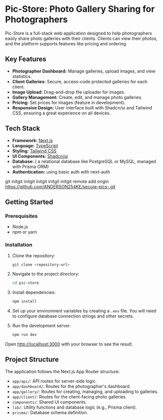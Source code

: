 # Pic-Store: Photo Gallery Sharing for Photographers

Pic-Store is a full-stack web application designed to help photographers easily share photo galleries with their clients. Clients can view their photos, and the platform supports features like pricing and ordering.

## Key Features

*   **Photographer Dashboard:** Manage galleries, upload images, and view statistics.
*   **Client Galleries:** Secure, access-code protected galleries for each client.
*   **Image Upload:** Drag-and-drop file uploader for images.
*   **Gallery Management:** Create, edit, and manage photo galleries.
*   **Pricing:** Set prices for images (feature in development).
*   **Responsive Design:** User interface built with Shadcn/ui and Tailwind CSS, ensuring a great experience on all devices.

## Tech Stack

*   **Framework:** [Next.js](https://nextjs.org/)
*   **Language:** [TypeScript](https://www.typescriptlang.org/)
*   **Styling:** [Tailwind CSS](https://tailwindcss.com/)
*   **UI Components:** [Shadcn/ui](https://ui.shadcn.com/)
*   **Database:** ( a relational database like PostgreSQL or MySQL, managed with Prisma ORM)
*   **Authentication:** using basic auth with next-auth

git initgit initgit initgit initgit initgit remote add origin https://github.com/ANDERSON254KE/secure-pics-.git
## Getting Started

### Prerequisites

*   Node.js
*   npm or yarn

### Installation

1.  Clone the repository:
    ```bash
    git clone <repository-url>
    ```
2.  Navigate to the project directory:
    ```bash
    cd pic-store
    ```
3.  Install dependencies:
    ```bash
    npm install
    ```
4.  Set up your environment variables by creating a `.env` file. You will need to configure database connection strings and other secrets.

5.  Run the development server:
    ```bash
    npm run dev
    ```

Open [http://localhost:3000](http://localhost:3000) with your browser to see the result.

## Project Structure

The application follows the Next.js App Router structure:

*   `app/api/`: API routes for server-side logic.
*   `app/dashboard/`: Routes for the photographer's dashboard.
*   `app/gallery/`: Routes for creating, managing, and uploading to galleries.
*   `app/client/`: Routes for the client-facing photo galleries.
*   `components/`: Shared UI components.
*   `lib/`: Utility functions and database logic (e.g., Prisma client).
*   `prisma/`: Database schema definition.

